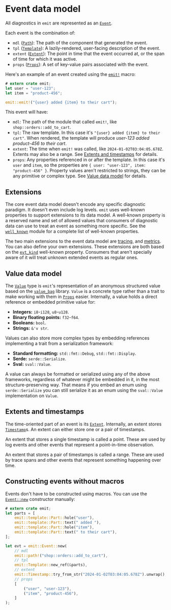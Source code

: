 # Event data model

All diagnostics in `emit` are represented as an [`Event`](https://docs.rs/emit/1.3.0/emit/struct.Event.html).

Each event is the combination of:

- `mdl` ([`Path`](https://docs.rs/emit/1.3.0/emit/struct.Path.html)): The path of the component that generated the event.
- `tpl` ([`Template`](https://docs.rs/emit/1.3.0/emit/struct.Template.html)): A lazily-rendered, user-facing description of the event.
- `extent` ([`Extent`](https://docs.rs/emit/1.3.0/emit/struct.Extent.html)): The point in time that the event occurred at, or the span of time for which it was active.
- `props` ([`Props`](https://docs.rs/emit/1.3.0/emit/trait.Props.html)): A set of key-value pairs associated with the event.

Here's an example of an event created using the [`emit!`](https://docs.rs/emit/1.3.0/emit/macro.emit.html) macro:

```rust
# extern crate emit;
let user = "user-123";
let item = "product-456";

emit::emit!("{user} added {item} to their cart");
```

This event will have:

- `mdl`: The path of the module that called `emit!`, like `shop::orders::add_to_cart`.
- `tpl`: The raw template. In this case it's `"{user} added {item} to their cart"`. When rendered, the template will produce _user-123 added product-456 to their cart_.
- `extent`: The time when `emit!` was called, like `2024-01-02T03:04:05.678Z`. Extents may also be a range. See [Extents and timestamps](#extents-and-timestamps) for details.
- `props`: Any properties referenced in or after the template. In this case it's `user` and `item`, so the properties are `{ user: "user-123", item: "product-456" }`. Property values aren't restricted to strings, they can be any primitive or complex type. See [Value data model](#value-data-model) for details.

## Extensions

The core event data model doesn't encode any specific diagnostic paradigm. It doesn't even include log levels. `emit` uses well-known properties to support extensions to its data model. A well-known property is a reserved name and set of allowed values that consumers of diagnostic data can use to treat an event as something more specific. See the [`well_known`](https://docs.rs/emit/1.3.0/emit/well_known/index.html) module for a complete list of well-known properties.

The two main extensions to the event data model are [tracing](../producing-events/tracing/data-model.md), and [metrics](../producing-events/metrics/data-model.md). You can also define your own extensions. These extensions are both based on the [`evt_kind`](https://docs.rs/emit/1.3.0/emit/well_known/constant.KEY_EVT_KIND.html) well-known property. Consumers that aren't specially aware of it will treat unknown extended events as regular ones.

## Value data model

The [`Value`](https://docs.rs/emit/1.3.0/emit/struct.Value.html) type is `emit`'s representation of an anonymous structured value based on the [`value_bag`](https://docs.rs/value_bag) library. `Value` is a concrete type rather than a trait to make working with them in [`Props`](https://docs.rs/emit/1.3.0/emit/trait.Props.html) easier. Internally, a value holds a direct reference or embedded primitive value for:

- **Integers:** `i8`-`i128`, `u8`-`u128`.
- **Binary floating points:** `f32`-`f64`.
- **Booleans:** `bool`.
- **Strings:** `&'v str`.

Values can also store more complex types by embedding references implementing a trait from a serialization framework:

- **Standard formatting:** `std::fmt::Debug`, `std::fmt::Display`.
- **Serde:** `serde::Serialize`.
- **Sval:** `sval::Value`.

A value can always be formatted or serialized using any of the above frameworks, regardless of whatever might be embedded in it, in the most structure-preserving way. That means if you embed an enum using `serde::Serialize` you can still serialize it as an enum using the `sval::Value` implementation on `Value`.

## Extents and timestamps

The time-oriented part of an event is its [`Extent`](https://docs.rs/emit/1.3.0/emit/struct.Extent.html). Internally, an extent stores [`Timestamp`](https://docs.rs/emit/1.3.0/emit/struct.Timestamp.html)s. An extent can either store one or a pair of timestamps.

An extent that stores a single timestamp is called a point. These are used by log events and other events that represent a point-in-time observation.

An extent that stores a pair of timestamps is called a range. These are used by trace spans and other events that represent something happening over time.

## Constructing events without macros

Events don't have to be constructed using macros. You can use the [`Event::new`](https://docs.rs/emit/1.3.0/emit/struct.Event.html#method.new) constructor manually:

```rust
# extern crate emit;
let parts = [
    emit::template::Part::hole("user"),
    emit::template::Part::text(" added "),
    emit::template::Part::hole("item"),
    emit::template::Part::text(" to their cart"),
];

let evt = emit::Event::new(
    // mdl
    emit::path!("shop::orders::add_to_cart"),
    // tpl
    emit::Template::new_ref(&parts),
    // extent
    emit::Timestamp::try_from_str("2024-01-02T03:04:05.678Z").unwrap(),
    // props
    [
        ("user", "user-123"),
        ("item", "product-456"),
    ]
);
```
